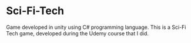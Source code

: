 # Sci-Fi-Tech
Game developed in unity using C# programming language. This is a Sci-Fi Tech game, developed during the Udemy course that I did.

